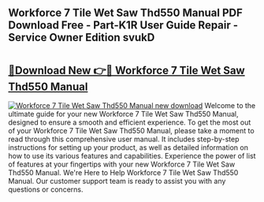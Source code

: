 ## Workforce 7 Tile Wet Saw Thd550 Manual PDF Download Free - Part-K1R User Guide Repair - Service Owner Edition svukD

# <h2><a href="http://bc81904.oget.top/?id=Workforce+7+Tile+Wet+Saw+Thd550+Manual">🔗Download New 👉🔴 Workforce 7 Tile Wet Saw Thd550 Manual</a></h2>

[![Workforce 7 Tile Wet Saw Thd550 Manual new download](https://i.imgur.com/5g1atiW.png)](http://bc81904.oget.top/?id=Workforce+7+Tile+Wet+Saw+Thd550+Manual)
Welcome to the ultimate guide for your new Workforce 7 Tile Wet Saw Thd550 Manual, designed to ensure a smooth and efficient experience. To get the most out of your Workforce 7 Tile Wet Saw Thd550 Manual, please take a moment to read through this comprehensive user manual. It includes step-by-step instructions for setting up your product, as well as detailed information on how to use its various features and capabilities. Experience the power of list of features at your fingertips with your new Workforce 7 Tile Wet Saw Thd550 Manual. We're Here to Help Workforce 7 Tile Wet Saw Thd550 Manual. Our customer support team is ready to assist you with any questions or concerns.
